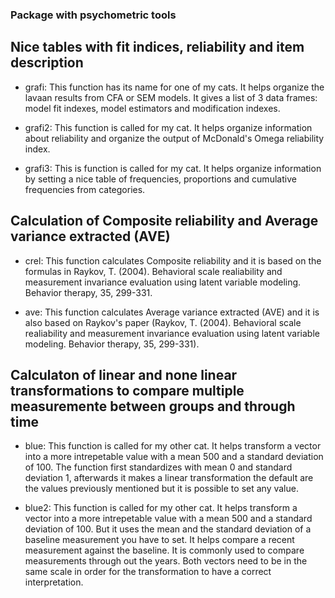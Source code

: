 ### Package with psychometric tools

## Nice tables with fit indices, reliability and item description

- grafi: This function has its name for one of my cats. It helps organize the lavaan results from CFA or SEM models. It gives a list of 3 data frames: model fit indexes, model estimators and modification indexes. 

- grafi2: This function is called for my cat. It helps organize information about reliability and organize the output of McDonald's Omega reliability index. 

- grafi3: This is function is called for my cat. It helps organize information by setting a nice table of frequencies, proportions and cumulative frequencies from categories. 

## Calculation of Composite reliability and Average variance extracted (AVE)

- crel: This function calculates Composite reliability and it is based on the formulas in Raykov, T. (2004). Behavioral scale realiability and measurement invariance evaluation using latent variable modeling. Behavior therapy, 35, 299-331.

- ave: This function calculates Average variance extracted (AVE) and it is also based on Raykov's paper (Raykov, T. (2004). Behavioral scale realiability and measurement invariance evaluation using latent variable modeling. Behavior therapy, 35, 299-331).

## Calculaton of linear and none linear transformations to compare multiple measuremente between groups and through time


- blue: This function is called for my other cat. It helps transform a vector into a more intrepetable value with a mean 500 and a standard deviation of 100. The function first standardizes with mean 0 and standard deviation 1, afterwards it makes a linear transformation the default are the values previously mentioned but it is possible to set any value.

- blue2: This function is called for my other cat. It helps transform a vector into a more intrepetable value with a mean 500 and a standard deviation of 100. But it uses the mean and the standard deviation of a baseline measurement you have to set. It helps compare a recent measurement against the baseline. It is commonly used to compare measurements through out the years. Both vectors need to be in the same scale in order for the transformation to have a correct interpretation. 



